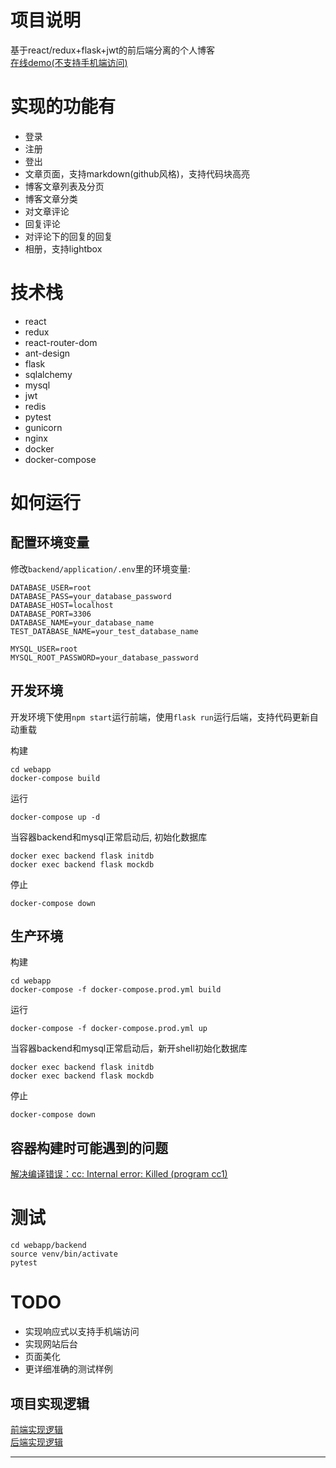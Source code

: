 # 项目说明
基于react/redux+flask+jwt的前后端分离的个人博客  
[在线demo(不支持手机端访问)](http://47.103.14.157/)


# 实现的功能有
- 登录
- 注册
- 登出
- 文章页面，支持markdown(github风格)，支持代码块高亮
- 博客文章列表及分页
- 博客文章分类
- 对文章评论
- 回复评论
- 对评论下的回复的回复
- 相册，支持lightbox

# 技术栈
- react
- redux
- react-router-dom
- ant-design
- flask
- sqlalchemy
- mysql
- jwt
- redis
- pytest
- gunicorn
- nginx
- docker
- docker-compose

# 如何运行

## 配置环境变量
修改`backend/application/.env`里的环境变量:
```shell script
DATABASE_USER=root
DATABASE_PASS=your_database_password
DATABASE_HOST=localhost
DATABASE_PORT=3306
DATABASE_NAME=your_database_name
TEST_DATABASE_NAME=your_test_database_name

MYSQL_USER=root
MYSQL_ROOT_PASSWORD=your_database_password
```

## 开发环境
开发环境下使用`npm start`运行前端，使用`flask run`运行后端，支持代码更新自动重载  


构建
```shell
cd webapp
docker-compose build
```
运行
```shell
docker-compose up -d
```
当容器backend和mysql正常启动后, 初始化数据库
```shell
docker exec backend flask initdb
docker exec backend flask mockdb
```

停止
```shell
docker-compose down
```


## 生产环境

构建
```shell
cd webapp
docker-compose -f docker-compose.prod.yml build
```
运行
```shell
docker-compose -f docker-compose.prod.yml up
```
当容器backend和mysql正常启动后，新开shell初始化数据库
```shell
docker exec backend flask initdb
docker exec backend flask mockdb
```

停止
```shell
docker-compose down
```



## 容器构建时可能遇到的问题
[解决编译错误：cc: Internal error: Killed (program cc1)](https://www.cnblogs.com/hubery/p/4633863.html)


# 测试
```shell script
cd webapp/backend
source venv/bin/activate
pytest
```

# TODO
- 实现响应式以支持手机端访问
- 实现网站后台
- 页面美化
- 更详细准确的测试样例

## 项目实现逻辑
[前端实现逻辑](frontend/README.md)  
[后端实现逻辑](backend/README.md)

------


